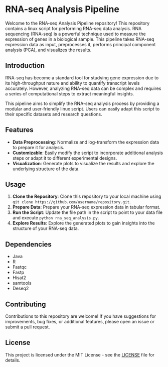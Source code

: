 # RNA-seq Analysis Pipeline

Welcome to the RNA-seq Analysis Pipeline repository! This repository contains a linux script for performing RNA-seq data analysis. RNA sequencing (RNA-seq) is a powerful technique used to measure the expression of genes in a biological sample. This pipeline takes RNA-seq expression data as input, preprocesses it, performs principal component analysis (PCA), and visualizes the results.

## Introduction

RNA-seq has become a standard tool for studying gene expression due to its high-throughput nature and ability to quantify transcript levels accurately. However, analyzing RNA-seq data can be complex and requires a series of computational steps to extract meaningful insights.

This pipeline aims to simplify the RNA-seq analysis process by providing a modular and user-friendly linux script. Users can easily adapt this script to their specific datasets and research questions.

## Features

- **Data Preprocessing**: Normalize and log-transform the expression data to prepare it for analysis.
- **Customizable**: Easily modify the script to incorporate additional analysis steps or adapt it to different experimental designs.
- **Visualization**: Generate plots to visualize the results and explore the underlying structure of the data.

## Usage

1. **Clone the Repository**: Clone this repository to your local machine using `git clone https://github.com/username/repository.git`.
2. **Prepare Data**: Prepare your RNA-seq expression data in tabular format.
3. **Run the Script**: Update the file path in the script to point to your data file and execute `python rna_seq_analysis.py`.
4. **Explore Results**: Explore the generated plots to gain insights into the structure of your RNA-seq data.

## Dependencies

- Java
- R
- Fastqc
- Fastp
- Hisat2
- samtools
- Deseq2

## Contributing

Contributions to this repository are welcome! If you have suggestions for improvements, bug fixes, or additional features, please open an issue or submit a pull request.

## License

This project is licensed under the MIT License - see the [LICENSE](LICENSE) file for details.
